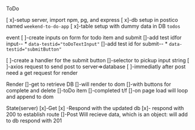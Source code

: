 ToDo

[ x]-setup server, import npm, pg, and express
[ x]-db setup in postico named `weekend-to-do-app`
[ x]-table setup with dummy data in DB `todos`


event
[ ]-create inputs on form for todo item and submit
    []-add test idfor input--    * `data-testid="toDoTextInput"`
    []-add test id for submit--  * `data-testid="submitButton"`


[ ]-create a handler for the submit button
        []-selector to pickup input string
        [ ]-axios request to send post to server=>database
        [ ]-immediatly after post need a get request for render
        
        

Render
[]-get to retrieve DB 
[]-will render to dom
    []-with buttons for complete and delete
    []-toDo item
    []-completed t/f
[]-on page load will loop and append to dom


State(server)
[x]-Get
       [x] -Respond with the updated db
       [x]- respond with 200 to establish route
[]-Post
Will recieve data, which is an object:
will add to db
respond with 201

